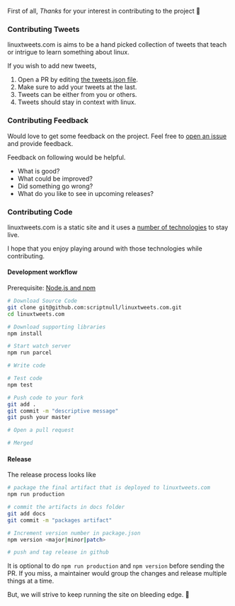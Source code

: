 First of all, _Thanks_ for your interest in contributing to the project :metal:

### Contributing Tweets
linuxtweets.com is aims to be a hand picked collection of tweets that teach or intrigue to learn something about linux.

If you wish to add new tweets,
1. Open a PR by editing [the tweets.json file](https://github.com/scriptnull/linuxtweets.com/blob/master/tweets.json).
1. Make sure to add your tweets at the last.
1. Tweets can be either from you or others.
1. Tweets should stay in context with linux.

### Contributing Feedback
Would love to get some feedback on the project. Feel free to [open an issue](https://github.com/scriptnull/linuxtweets.com/issues/new) and provide feedback.

Feedback on following would be helpful.
- What is good?
- What could be improved?
- Did something go wrong?
- What do you like to see in upcoming releases?

### Contributing Code
linuxtweets.com is a static site and it uses a [number of technologies](https://github.com/scriptnull/linuxtweets.com#attributions) to stay live.

I hope that you enjoy playing around with those technologies while contributing.

#### Development workflow
Prerequisite: [Node.js and npm](https://nodejs.org/en/)

```bash
# Download Source Code
git clone git@github.com:scriptnull/linuxtweets.com.git
cd linuxtweets.com

# Download supporting libraries
npm install

# Start watch server
npm run parcel

# Write code

# Test code
npm test

# Push code to your fork
git add .
git commit -m "descriptive message"
git push your master

# Open a pull request

# Merged
```

#### Release
The release process looks like

```bash
# package the final artifact that is deployed to linuxtweets.com
npm run production

# commit the artifacts in docs folder
git add docs
git commit -m "packages artifact"

# Increment version number in package.json
npm version <major|minor|patch>

# push and tag release in github
```

It is optional to do `npm run production` and `npm version` before sending the PR. If you miss, a maintainer would group the changes and release multiple things at a time.

But, we will strive to keep running the site on bleeding edge. :fork_and_knife:





